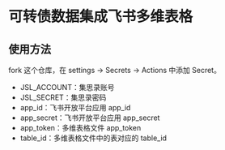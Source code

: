 # 可转债数据集成飞书多维表格

## 使用方法

fork 这个仓库，在 settings -> Secrets -> Actions 中添加 Secret。

- JSL_ACCOUNT：集思录账号
- JSL_SECRET：集思录密码
- app_id：飞书开放平台应用 app_id
- app_secret：飞书开放平台应用 app_secret
- app_token：多维表格文件 app_token
- table_id：多维表格文件中的表对应的 table_id
